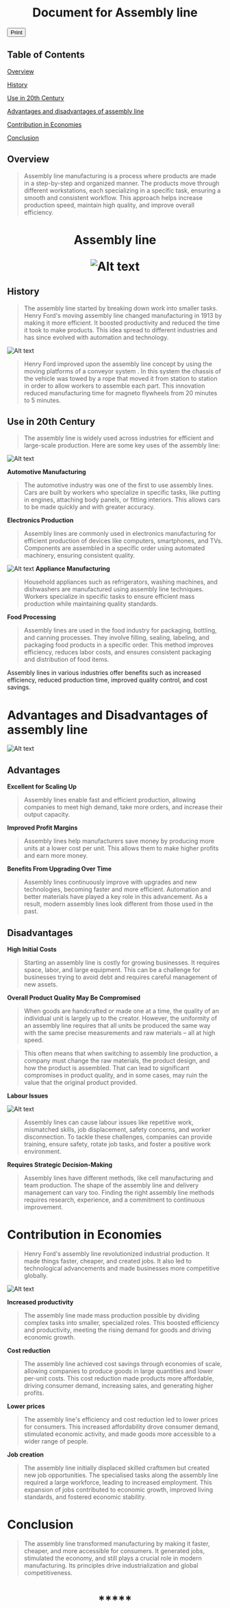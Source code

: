 <h1 align="center"><b>Document for Assembly line </u></b></h1>

<input value='Print' type='button' onclick='window.print()' />


## **Table of Contents** 

[Overview](#overview)

[History](#history)

[Use in 20th Century ](#use-in-20th-century)

[Advantages and disadvantages of assembly line](#advantages-and-disadvantages-of-assembly-line)

[Contribution in Economies](#contribution-in-economies)

[Conclusion](#conclusion)

## Overview

> Assembly line manufacturing is a process where products are made in a step-by-step and organized manner. The products move through different workstations, each specializing in a specific task, ensuring a smooth and consistent workflow. This approach helps increase production speed, maintain high quality, and improve overall efficiency.
<h1 align="center">Assembly line</h>

![Alt text](ank1.jpg)

## History 


> The assembly line started by breaking down work into smaller tasks. Henry Ford's moving assembly line changed manufacturing in 1913 by making it more efficient. It boosted productivity and reduced the time it took to make products. This idea spread to different industries and has since evolved with automation and technology.

![Alt text](his.png)

> Henry Ford improved upon the assembly line concept by using the moving platforms of a conveyor system . In this system the chassis of the vehicle was towed by a rope that moved it from station to station in order to allow workers to assemble each part.
This innovation reduced manufacturing time for magneto flywheels from 20 minutes to 5 minutes.

## Use in 20th Century

> The assembly line is widely used across industries for efficient and large-scale production. Here are some key uses of the assembly line:

![Alt text](manu.png)

**Automotive Manufacturing** 
> The automotive industry was one of the first to use assembly lines. Cars are built by workers who specialize in specific tasks, like putting in engines, attaching body panels, or fitting interiors. This allows cars to be made quickly and with greater accuracy.

**Electronics Production**
 > Assembly lines are commonly used in electronics manufacturing for efficient production of devices like computers, smartphones, and TVs. Components are assembled in a specific order using automated machinery, ensuring consistent quality.

![Alt text](group.jpeg)
**Appliance Manufacturing** 
> Household appliances such as refrigerators, washing machines, and dishwashers are manufactured using assembly line techniques. Workers specialize in specific tasks to ensure efficient mass production while maintaining quality standards.


**Food Processing**
> Assembly lines are used in the food industry for packaging, bottling, and canning processes. They involve filling, sealing, labeling, and packaging food products in a specific order. This method improves efficiency, reduces labor costs, and ensures consistent packaging and distribution of food items.



Assembly lines in various industries offer benefits such as increased efficiency, reduced production time, improved quality control, and cost savings.

# Advantages and Disadvantages of assembly line

![Alt text](pro.jpg)

## Advantages ##  


**Excellent for Scaling Up**
> Assembly lines enable fast and efficient production, allowing companies to meet high demand, take more orders, and increase their output capacity.

**Improved Profit Margins**
> Assembly lines help manufacturers save money by producing more units at a lower cost per unit. This allows them to make higher profits and earn more money.

**Benefits From Upgrading Over Time**
> Assembly lines continuously improve with upgrades and new technologies, becoming faster and more efficient. Automation and better materials have played a key role in this advancement. As a result, modern assembly lines look different from those used in the past.


## Disadvantages ##

**High Initial Costs**

> Starting an assembly line is costly for growing businesses. It requires space, labor, and large equipment. This can be a challenge for businesses trying to avoid debt and requires careful management of new assets.

**Overall Product Quality May Be Compromised**

> When goods are handcrafted or made one at a time, the quality of an individual unit is largely up to the creator. However, the uniformity of an assembly line requires that all units be produced the same way with the same precise measurements and raw materials – all at high speed.

> This often means that when switching to assembly line production, a company must change the raw materials, the product design, and how the product is assembled. That can lead to significant compromises in product quality, and in some cases, may ruin the value that the original product provided. 

**Labour Issues**

![Alt text](labor.jpg)

> Assembly lines can cause labour issues like repetitive work, mismatched skills, job displacement, safety concerns, and worker disconnection. To tackle these challenges, companies can provide training, ensure safety, rotate job tasks, and foster a positive work environment.


**Requires Strategic Decision-Making**

> Assembly lines have different methods, like cell manufacturing and team production. The shape of the assembly line and delivery management can vary too. Finding the right assembly line methods requires research, experience, and a commitment to continuous improvement.


# Contribution in Economies 

> Henry Ford's assembly line revolutionized industrial production. It made things faster, cheaper, and created jobs. It also led to technological advancements and made businesses more competitive globally.

![Alt text](ECO-Growth-14-7-2022.jpg)

**Increased productivity**
> The assembly line made mass production possible by dividing complex tasks into smaller, specialized roles. This boosted efficiency and productivity, meeting the rising demand for goods and driving economic growth.

**Cost reduction**
> The assembly line achieved cost savings through economies of scale, allowing companies to produce goods in large quantities and lower per-unit costs. This cost reduction made products more affordable, driving consumer demand, increasing sales, and generating higher profits.

**Lower prices**
> The assembly line's efficiency and cost reduction led to lower prices for consumers. This increased affordability drove consumer demand, stimulated economic activity, and made goods more accessible to a wider range of people.

**Job creation**
 > The assembly line initially displaced skilled craftsmen but created new job opportunities. The specialised tasks along the assembly line required a large workforce, leading to increased employment. This expansion of jobs contributed to economic growth, improved living standards, and fostered economic stability.

# Conclusion

> The assembly line transformed manufacturing by making it faster, cheaper, and more accessible for consumers. It generated jobs, stimulated the economy, and still plays a crucial role in modern manufacturing. Its principles drive industrialization and global competitiveness.

<h1 align="center"><b>*****</u></b></h1>
